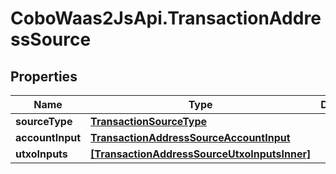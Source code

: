 # CoboWaas2JsApi.TransactionAddressSource

## Properties

Name | Type | Description | Notes
------------ | ------------- | ------------- | -------------
**sourceType** | [**TransactionSourceType**](TransactionSourceType.md) |  | 
**accountInput** | [**TransactionAddressSourceAccountInput**](TransactionAddressSourceAccountInput.md) |  | [optional] 
**utxoInputs** | [**[TransactionAddressSourceUtxoInputsInner]**](TransactionAddressSourceUtxoInputsInner.md) |  | [optional] 


